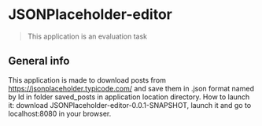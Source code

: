 # JSONPlaceholder-editor

>This application is an evaluation task


## General info
This application is made to download posts from https://jsonplaceholder.typicode.com/ and save them in .json format named by Id in folder saved_posts in application location directory.
How to launch it: download JSONPlaceholder-editor-0.0.1-SNAPSHOT, launch it and go to localhost:8080 in your browser.
